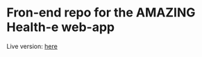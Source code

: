 # Fron-end repo for the AMAZING Health-e web-app

Live version: [here](https://health5.herokuapp.com/#/)
